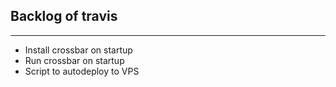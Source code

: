 ## Backlog of travis
------

* Install crossbar on startup
* Run crossbar on startup
* Script to autodeploy to VPS
  
